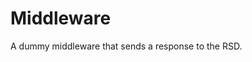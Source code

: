 <!--
SPDX-FileCopyrightText: 2024 Christian Meeßen (GFZ) <christian.meessen@gfz-potsdam.de>
SPDX-FileCopyrightText: 2024 Helmholtz Centre Potsdam - GFZ German Research Centre for Geosciences

SPDX-License-Identifier: CC-BY-4.0
-->

# Middleware

A dummy middleware that sends a response to the RSD.
